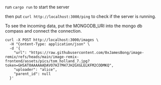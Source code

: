 run `cargo run` to start the server

then put `curl http://localhost:3000/ping` to check if the server is running.

To see the incoming data, put the MONGODB_URI into the mongo db compass and connect the connection.

```shell
curl -X POST http://localhost:3000/images \
  -H "Content-Type: application/json" \
  -d '{
    "url": "https://raw.githubusercontent.com/0xJamesBong/image-remix/refs/heads/main/image-remix-frontend/assets/pics/tom_holland_7.jpg?token=GHSAT0AAAAAADAVO7HJ7M47JH2GXGLELKFM2CODMKQ",
    "uploader": "alice",
    "parent_id": null
  }'
```
